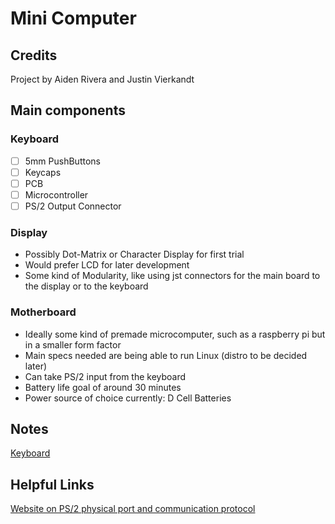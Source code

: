 # Mini Computer

## Credits

Project by Aiden Rivera and Justin Vierkandt

## Main components

### Keyboard
- [ ] 5mm PushButtons
- [ ] Keycaps
- [ ] PCB
- [ ] Microcontroller
- [ ] PS/2 Output Connector

### Display
- Possibly Dot-Matrix or Character Display for first trial
- Would prefer LCD for later development
- Some kind of Modularity, like using jst connectors for the main board to the display or to the keyboard

### Motherboard
- Ideally some kind of premade microcomputer, such as a raspberry pi but in a smaller form factor
- Main specs needed are being able to run Linux (distro to be decided later)
- Can take PS/2 input from the keyboard
- Battery life goal of around 30 minutes
- Power source of choice currently: D Cell Batteries

## Notes
[Keyboard](Notes/Keyboard.md)

## Helpful Links

[Website on PS/2 physical port and communication protocol](https://www.burtonsys.com/ps2_chapweske.htm)
